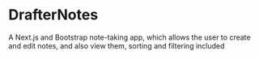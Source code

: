 # DrafterNotes
A Next.js and Bootstrap note-taking app, which allows the user to create and edit notes, and also view them, sorting and filtering included
